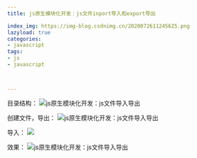```yaml
---
title: js原生模块化开发：js文件inport导入和export导出

index_img: https://img-blog.csdnimg.cn/2020072611245625.png
lazyload: true
categories:
- javascript
tags:
- js
- javascript



---
```











目录结构：
![js原生模块化开发：js文件导入导出](https://img-blog.csdnimg.cn/20200726111943289.png)


创建文件，导出：
![js原生模块化开发：js文件导入导出](https://img-blog.csdnimg.cn/20200726112008893.png)

导入：
![](https://img-blog.csdnimg.cn/20210127142939221.png)


效果：
![js原生模块化开发：js文件导入导出](https://img-blog.csdnimg.cn/2020072611245625.png)






